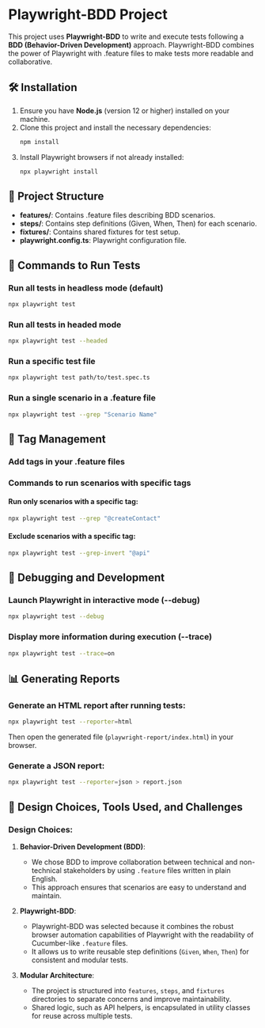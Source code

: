 # Playwright-BDD Project
This project uses **Playwright-BDD** to write and execute tests following a **BDD (Behavior-Driven Development)** approach. Playwright-BDD combines the power of Playwright with .feature files to make tests more readable and collaborative.

## 🛠️ Installation
1. Ensure you have **Node.js** (version 12 or higher) installed on your machine.
2. Clone this project and install the necessary dependencies:
   ```sh
   npm install
   ```
3. Install Playwright browsers if not already installed:
   ```sh
   npx playwright install
   ```

## 📂 Project Structure
- **features/**: Contains .feature files describing BDD scenarios.
- **steps/**: Contains step definitions (Given, When, Then) for each scenario.
- **fixtures/**: Contains shared fixtures for test setup.
- **playwright.config.ts**: Playwright configuration file.

## 🚀 Commands to Run Tests
### Run all tests in headless mode (default)
```sh
npx playwright test
```
### Run all tests in headed mode
```sh
npx playwright test --headed
```
### Run a specific test file
```sh
npx playwright test path/to/test.spec.ts
```
### Run a single scenario in a .feature file
```sh
npx playwright test --grep "Scenario Name"
```

## 🎯 Tag Management
### Add tags in your .feature files
### Commands to run scenarios with specific tags
#### Run only scenarios with a specific tag:
```sh
npx playwright test --grep "@createContact"
```
#### Exclude scenarios with a specific tag:
```sh
npx playwright test --grep-invert "@api"
```

## 🧪 Debugging and Development
### Launch Playwright in interactive mode (--debug)
```sh
npx playwright test --debug
```
### Display more information during execution (--trace)
```sh
npx playwright test --trace=on
```

## 📊 Generating Reports
### Generate an HTML report after running tests:
```sh
npx playwright test --reporter=html
```
Then open the generated file (`playwright-report/index.html`) in your browser.

### Generate a JSON report:
```sh
npx playwright test --reporter=json > report.json
```

## 📖 Design Choices, Tools Used, and Challenges

### Design Choices:
1. **Behavior-Driven Development (BDD)**:
    - We chose BDD to improve collaboration between technical and non-technical stakeholders by using `.feature` files written in plain English.
    - This approach ensures that scenarios are easy to understand and maintain.

2. **Playwright-BDD**:
    - Playwright-BDD was selected because it combines the robust browser automation capabilities of Playwright with the readability of Cucumber-like `.feature` files.
    - It allows us to write reusable step definitions (`Given`, `When`, `Then`) for consistent and modular tests.

3. **Modular Architecture**:
    - The project is structured into `features`, `steps`, and `fixtures` directories to separate concerns and improve maintainability.
    - Shared logic, such as API helpers, is encapsulated in utility classes for reuse across multiple tests.
